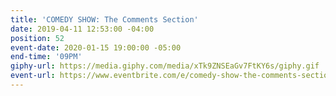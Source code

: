 ```yaml
---
title: 'COMEDY SHOW: The Comments Section'
date: 2019-04-11 12:53:00 -04:00
position: 52
event-date: 2020-01-15 19:00:00 -05:00
end-time: '09PM'
giphy-url: https://media.giphy.com/media/xTk9ZNSEaGv7FtKY6s/giphy.gif
event-url: https://www.eventbrite.com/e/comedy-show-the-comments-section-tickets-87731474201
---
```


